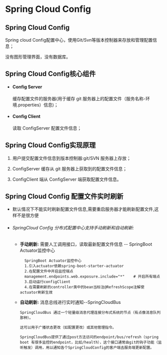 # Spring Cloud Config

## Spring Cloud Config

Spring cloud Config配置中心，使用Git/Svn等版本控制器来存放和管理配置信息；

没有图形管理界面，没有数据库。

## Spring Cloud Config核心组件

- #### Config Server

  缓存配置文件的服务器(用于缓存 git 服务器上的配置文件（服务名称-环境.properties）信息)；

- #### Config Client

  读取 ConfigServer 配置文件信息；

## Spring Cloud Config实现原理

1. 用户提交配置文件信息到版本控制器:git/SVN 服务器上存放；

2. ConfigServer 缓存从 git 服务器上获取到的配置文件信息；

3. ConfigClient 端从 ConfigServer 端获取配置文件信息。

## Spring Cloud Config 配置文件实时刷新

- 默认情况下不能实时刷新配置文件信息,需要重启服务器才能刷新配置文件,这样不是很方便

- ###### SpringCloud Config 分布式配置中心支持手动刷新和自动刷新:

  - **手动刷新:** 需要人工调用接口，读取最新配置文件信息 -- SpringBoot Actuator监控中心

    ```
      SpringBoot Actuator监控中心
      1.引入actuator依赖spring-boot-starter-actuator
      2.在配置文件中开启监控端点
      management.endpoints.web.exposure.include="*"    # 开启所有端点
      3.启动运行configClient
      4.在需要刷新的controller类中的bean当标注@RefreshScope注解使actuator刷新生效
    ```

  - **自动刷新:** 消息总线进行实时通知--SpringCloudBus

    ```
    SpringCloudBus 通过一个轻量级消息代理连接分布式系统的节点（有点像消息队列那种）。
    
    这可以用于广播状态更改（如配置更改）或其他管理指令。
    
    SpringCloudBus提供了通过post方法访问的endpoint/bus/refresh（spring boot 有很多监控的endpoint，比如/health），这个接口通常由git的钩子功能（监听触发）调用，用以通知各个SpringCloudConfig的客户端去服务端更新配置。
    ```

    

